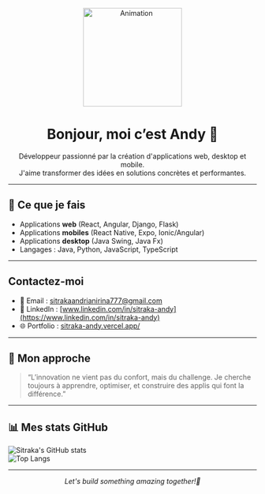 <p align="center">
  <img src="https://media1.tenor.com/m/-buzIaq-QeoAAAAC/code-coding.gif" alt="Animation" width="200"/>
</p>

<h1 align="center">Bonjour, moi c’est Andy 👋</h1>

<p align="center">
  Développeur passionné par la création d'applications web, desktop et mobile.<br/>
  J'aime transformer des idées en solutions concrètes et performantes.<br/>
</p>

---

## 🚀 Ce que je fais 
- Applications **web** (React, Angular, Django, Flask)
- Applications **mobiles** (React Native, Expo, Ionic/Angular)
- Applications **desktop** (Java Swing, Java Fx)
- Langages : Java, Python, JavaScript, TypeScript

---

## Contactez-moi  
- 📧 Email : [sitrakaandrianirina777@gmail.com](mailto:sitrakaandrianirina777@gmail.com)
- 🔗 LinkedIn : [www.linkedin.com/in/sitraka-andy](https://www.linkedin.com/in/sitraka-andy)
- 🌐 Portfolio : [sitraka-andy.vercel.app/](https://sitraka-andy.vercel.app/)  

---

## 🎯 Mon approche  
> “L’innovation ne vient pas du confort, mais du challenge. Je cherche toujours à apprendre, optimiser, et construire des applis qui font la différence.”  

---

## 📊 Mes stats GitHub  
![Sitraka's GitHub stats](https://github-readme-stats.vercel.app/api?username=StAndyDev&show_icons=true&theme=radical)  
![Top Langs](https://github-readme-stats.vercel.app/api/top-langs/?username=StAndyDev&layout=compact&theme=radical)  

---

<p align="center">
  <em>Let's build something amazing together!🚀</em>
</p>
